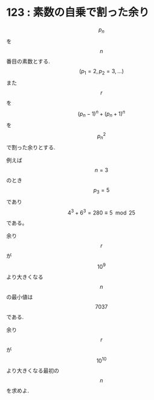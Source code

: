 # 123 : 素数の自乗で割った余り

$$p_n$$を$$n$$番目の素数とする. $$(p_1 = 2, p_2 = 3, ...)$$また$$r$$を$$(p_n - 1)^n + (p_n + 1)^n$$を$${p_n}^2$$で割った余りとする.

例えば$$n = 3$$のとき$$p_3 = 5$$であり$$4^3 + 6^3 = 280 ≡ 5 \mod 25$$である。

余り$$r$$が$$10^9$$より大きくなる$$n$$の最小値は$$7037$$である.

余り$$r$$が$$10^{10}$$より大きくなる最初の$$n$$を求めよ.
